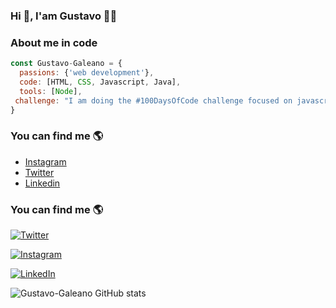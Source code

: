 ### Hi 👋, I'am Gustavo 👨‍💻

### About me in code

```js
const Gustavo-Galeano = {
  passions: {'web development'},
  code: [HTML, CSS, Javascript, Java],
  tools: [Node],
 challenge: "I am doing the #100DaysOfCode challenge focused on javascrpt"
}

```
### You can find me 🌎
- [Instagram](https://www.instagram.com/gustavo_paredes02)
- [Twitter](https://twitter.com/Galeano019)
- [Linkedin](https://www.linkedin.com/in/gustavo-galeano/)


### You can find me 🌎
<a href="https://twitter.com/Galeano019"><img alt="Twitter" src="https://img.shields.io/badge/Twitter-Gustavo%20Galeano-blue?style=flat-square&logo=Twitter"></a>

<a href="https://www.instagram.com/gustavo_paredes02"><img alt="Instagram" src="https://img.shields.io/badge/Instagram-Gustavo%20Galeano-blue?style=flat-square&logo=Instagram"></a>

<a href="https://www.linkedin.com/in/gustavo-galeano/"><img alt="LinkedIn" src="https://img.shields.io/badge/LinkedIn-Gustavo%30Galeano-blue?style=flat-square&logo=linkedin"></a>



![Gustavo-Galeano GitHub stats](https://github-readme-stats.vercel.app/api?username=Gustavo-Galeano&show_icons=true)


<!-- ![Gustavo-Galeano's GitHub stats](https://github-readme-stats.vercel.app/api?username=Gustavo-Galeano&show_icons=true&theme=radical)--!>
<!--
**Gustavo-Galeano/Gustavo-Galeano** is a ✨ _special_ ✨ repository because its `README.md` (this file) appears on your GitHub profile.


Here are some ideas to get you started:

- 🔭 I’m currently working on ...
- 🌱 I’m currently learning ...
- 👯 I’m looking to collaborate on ...
- 🤔 I’m looking for help with ...
- 💬 Ask me about ...
- 📫 How to reach me: ...
- 😄 Pronouns: ...
- ⚡ Fun fact: ...
-->
